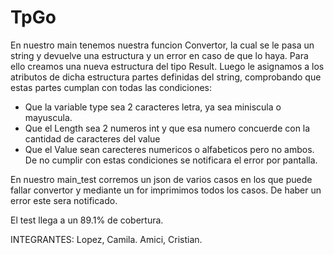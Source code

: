 # TpGo

En nuestro main tenemos nuestra funcion Convertor, la cual se le pasa un string y devuelve una estructura y un error en caso de que lo haya. Para ello creamos una nueva estructura del tipo Result. Luego le asignamos a los atributos de dicha estructura partes definidas del string, comprobando que estas partes cumplan con todas las condiciones:
* Que la variable type sea 2 caracteres letra, ya sea miniscula o mayuscula.
* Que el Length sea 2 numeros int y que esa numero concuerde con la cantidad de caracteres del value
* Que el Value sean carecteres numericos o alfabeticos pero no ambos.
De no cumplir con estas condiciones se notificara el error por pantalla.

En nuestro main_test corremos un json de varios casos en los que puede fallar convertor y mediante un for imprimimos todos los casos. De haber un error este sera notificado.

El test llega a un 89.1% de cobertura.

INTEGRANTES:
Lopez, Camila.
Amici, Cristian.
